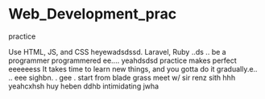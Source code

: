 # Web_Development_prac
practice

Use HTML, JS, and CSS
 heyewadsdssd.
Laravel, Ruby ..ds
..
be a programmer programmered ee....
 yeahdsdsd
practice makes perfect
eeeeeess
It takes time to learn new things, and you gotta do it gradually.e..
..
 eee 
sighbn.
. gee . start from blade grass meet w/ sir renz
sith
hhh
yeahcxhsh
huy
heben
ddhb
intimidating
jwha
